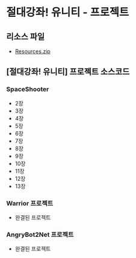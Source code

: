 # 절대강좌! 유니티 - 프로젝트

## 리소스 파일
- [Resources.zip]()

## [절대강좌! 유니티] 프로젝트 소스코드

### SpaceShooter

- 2장
- 3장
- 4장
- 5장
- 6장
- 7장
- 8장
- 9장
- 10장
- 11장
- 12장
- 13장

### Warrior 프로젝트

- 완결된 프로젝트

### AngryBot2Net 프로젝트

- 완결된 프로젝트

